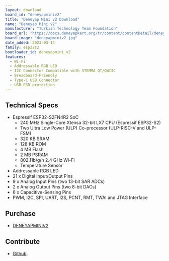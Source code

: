 ```yaml
---
layout: download
board_id: "deneyapminiv2"
title: "Deneyap Mini v2 Download"
name: "Deneyap Mini v2"
manufacturer: "Turkish Technology Team Foundation"
board_url: "https://docs.deneyapkart.org/tr/content/contentDetail/deneyap-mini-v2"
board_image: "deneyapminiv2.jpg"
date_added: 2023-03-14
family: esp32s2
bootloader_id: deneyapmini_v2
features:
  - Wi-Fi
  - Addressable RGB LED
  - I2C Connector Compatible with STEMMA QT/QWIIC
  - Breadboard-Friendly
  - Type-C USB Connector
  - USB ESD protection
---
```


## Technical Specs
  - Espressif ESP32-S2FN4R2 SoC
    - 240 MHz Single-Core Xtensa 32-bit LX7 CPU (Espressif ESP32-S2)
    - Two Ultra Low Power (ULP) Co-processor (ULP­-RISC-­V and ULP-FSM)
    - 320 KB SRAM
    - 128 KB ROM
    - 4 MB Flash
    - 2 MB PSRAM
    - 802.11b/g/n 2.4 GHz Wi-Fi
    - Temperature Sensor
  - Addressable RGB LED
  - 21 x Digital Input/Output Pins
  -  9 x Analog Input Pins (two 13-bit SAR ADCs)
  -  2 x Analog Output Pins (two 8-bit DACs)
  -  6 x Capacitive-Sensing Pins
  -  PWM, I2C, SPI, UART, I2S, PCNT, RMT, TWAI and JTAG Interface

## Purchase
* [DENEYAPMINIV2](https://magaza.deneyapkart.org/tr/product/detail/deneyap-mini-v2-type-c)

## Contribute
* [Github](https://github.com/deneyapkart).
